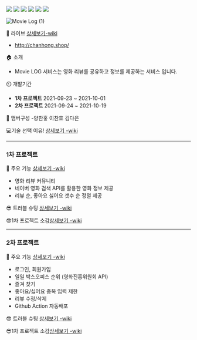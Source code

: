 <img src="https://img.icons8.com/metro/35/000000/py.png"/>   <img src="https://img.icons8.com/metro/35/000000/js.png"/>   <img src="https://img.icons8.com/metro/35/000000/html.png"/>   <img src="https://img.icons8.com/metro/35/000000/css.png"/>   <img src="https://img.icons8.com/color/35/000000/mongodb.png"/>   <img src="https://img.icons8.com/ios/35/000000/flask.png"/>

![Movie Log (1)](https://user-images.githubusercontent.com/90859964/135441460-ee673761-2c87-42a3-9466-7f4947890b71.gif)

🔗 라이브 [상세보기-wiki](https://github.com/chanhong-dev/Team_11/wiki#-%EB%9D%BC%EC%9D%B4%EB%B8%8C)
- http://chanhong.shop/

🏠 소개 
- Movie LOG 서비스는 영화 리뷰를 공유하고 정보를 제공하는 서비스 입니다.

⏲️ 개발기간
- **1차 프로젝트** 2021-09-23 ~ 2021-10-01
- **2차 프로젝트** 2021-09-24 ~ 2021-10-19

🧙 맴버구성
-양찬홍 이찬호 김다은 


💻기술 선택 이유! [상세보기 -wiki](https://github.com/chanhong-dev/Team_11/wiki/%F0%9F%92%BB%EA%B8%B0%EC%88%A0-%EC%84%A0%ED%83%9D-%EC%9D%B4%EC%9C%A0!#%EA%B8%B0%EC%88%A0-%EC%84%A0%ED%83%9D-%EC%9D%B4%EC%9C%A0)

---

### 1차 프로젝트

📌 주요 기능 [상세보기 -wiki](https://github.com/chanhong-dev/Team_11/wiki/%F0%9F%93%8C%EC%A3%BC%EC%9A%94%EA%B8%B0%EB%8A%A5%EC%86%8C%EA%B0%9C#%EC%98%81%ED%99%94-%EA%B2%80%EC%83%89-%EB%B0%8F-%EC%A0%95%EB%B3%B4-%EC%A0%9C%EA%B3%B5)
- 영화 리뷰 커뮤니티 
- 네이버 영화 검색 API를 활용한 영화 정보 제공
- 리뷰 순, 좋아요 싫어요 갯수 순 정렬 제공

😎 트러블 슈팅 [상세보기 -wiki](https://github.com/chanhong-dev/Team_11/wiki/%F0%9F%98%8E%ED%8A%B8%EB%9F%AC%EB%B8%94-%EC%8A%88%ED%8C%85#%EC%B0%AC%ED%99%8D)

😎1차 프로젝트 소감[상세보기 -wiki](https://github.com/chanhong-dev/Team_11/wiki/%F0%9F%98%8E-1%EC%B0%A8-%ED%94%84%EB%A1%9C%EC%A0%9D%ED%8A%B8-%EC%86%8C%EA%B0%90#%EC%B0%AC%ED%99%8D)


---

### 2차 프로젝트

📌 주요 기능 [상세보기 -wiki](https://github.com/chanhong-dev/Team_11/wiki/%F0%9F%93%8C%EC%A3%BC%EC%9A%94%EA%B8%B0%EB%8A%A5%EC%86%8C%EA%B0%9C#%EC%98%81%ED%99%94-%EA%B2%80%EC%83%89-%EB%B0%8F-%EC%A0%95%EB%B3%B4-%EC%A0%9C%EA%B3%B5)
- 로그인, 회원가입
- 일일 박스오피스 순위 (영화진흥위원회 API)
- 즐겨 찾기
- 좋아요/싫어요 중복 입력 제한
- 리뷰 수정/삭제
- Github Action 자동배포 

😎 트러블 슈팅 [상세보기 -wiki](https://github.com/chanhong-dev/Team_11/wiki/%F0%9F%98%8E%ED%8A%B8%EB%9F%AC%EB%B8%94-%EC%8A%88%ED%8C%85#%EC%B0%AC%ED%99%8D)

😎1차 프로젝트 소감[상세보기 -wiki](https://github.com/chanhong-dev/Team_11/wiki/%F0%9F%98%8E-1%EC%B0%A8-%ED%94%84%EB%A1%9C%EC%A0%9D%ED%8A%B8-%EC%86%8C%EA%B0%90#%EC%B0%AC%ED%99%8D)


